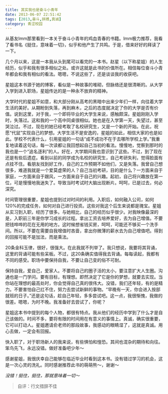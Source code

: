 ```yaml
---
title: 其实我也是奋斗小青年
date: 2013-06-07 22:51:42
tags: [2013,奋斗,拼搏,真诚]
category: 青涩校园
---
```

从基友lmm那里看到一本关于奋斗小青年的鸡血青春的书籍。lmm极力推荐，我看了看书名《挺住，意味着一切》，似乎和他产生了共鸣。于是，借来好好的拜读了一下。

<!--more-->

几个月以来，这是一本我从头到尾可以看完的一本书。赵星（以下称星姐）的人生经历，似乎和我有很多相似之处。或许这就是此书的价值所在。相信每位奋斗小青年都会和我有相似的看法。嗯嗯，不说这些了，还是谈谈我的收获吧。

星姐这本书源于她的博客，看似是一种故事的堆砌，但脉络还是很清晰的。从大学入学到进入职场，星姐传达的是一种永不放弃的精神。

大学时代的星姐不如意，和大部分刚从高考的黑暗中出来少年们一样，向往着大学生活的美好。从期盼到失落，再到麻木，之后的态度就决定了你的大学是否有价值。说到这里，对于我，一个即将毕业的大学生来说，感触颇深。星姐刚刚入学时，失落过。这和我的一个高中同桌很相似。她也是在入学第一天，失望过，甚至哭泣过。不过，现在的她已经考取了名校研究生，又是一个新的开始。在此，祝愿“代鼠”实现自己的梦想。大学生活不是安逸的，星姐的如此，相信大家的也是如此。学校不代表什么，引用星姐的一句话“成不成功不在于去哪所学校上学。”我重复地读着这句话，每一次读都让我回想起自己当初的看法。慢慢地，觉察到那时的我也是一个“追名逐利”的人。好在，大学期间我也意识到了这些。不过，到了现在还是有些后遗症。看到以前的同学成为名校的研究生，自己考研失利，觉得脸面有点挂不住。看朋友找到好工作，自己的工作预期不如他们，又是失落。我曾自己想很多，难道我就是一个爱莫虚荣的人？自己当初考研，目的是什么？一方面来自于家庭，一方面来自于跟风，一方面来自于自己的兴趣。起初，自己将兴趣放在第一位，可是慢慢地我迷失了。导致当时考试时大脑出现断片。呵呵，已是过去，何必深究。

时间管理很重要，星姐也提到过对时间的利用。入职后，如何融入公司，如何120%的完成任务，如何对自己进行投资。这些对我这个后生来说都是瑰宝。星姐从实习到入职，经历了很多。与她相比，自己的经历似乎很少。对我映像最深的是，入职前三年是你学习成长的过程。拿出工资去培养爱好，去为自己增值。不要把钱哗哗的花在无用的地方。这时候想省钱买房，呵呵，可能还不够买一个洗手间。所以，不要在需要自我增值时吝啬，拿出你微薄的薪水去为自己增值吧。得到的回报可能不是加法，而是乘法。

20条金科玉律，很好，很强大。在此我就不列举了。我只想说，我要将其背诵，这里的背诵可能有些呆板。不过，这20条确实值得我去背诵。每每读起，我都有不同的感受。职场中要保持自我，不要让自己变的俗不可耐。

保持自我，爱自己，爱家人。不要将自己的圈子活的太小，要注意扩大人生圈。沟通也是一门学问。要有目标，有理想。即然决定了它是你的梦想，就要去实现。当你站在理想的最高处时，你会觉得自己真的很伟大。没错，我们还年轻，有的是精力。不要害怕自己扛不住，努力去尝试新鲜的事物。“早晚有一天，你会进入按部就班的日子。”还是这句话，趁自己年轻，多多尝试吧。这一点，我很惭愧，我做的很差。嗯嗯，为时不晚。我准备好去尝试了，你呢？

星姐这本书中提到的每个人物，都很有特点。我从他们的经历中学到了什么才是自己该做的。时间不多，要将有限的时间用在有意义的事情上。真诚，确实很重要，它可以打动人。星姐邀请俞老师的那段故事，我感动的眼睛湿了，这就是真诚。用心去做，一定会有回报。

快入职了，对于职场新人的我来说，有些惧怕和惶恐。其间也混杂的期待和向往。笨鸟先飞，永远没错。做好准备吧少年～

感谢星姐，我很庆幸自己能够在临近毕业时看到这本书。没有错过学习的机会，这是一次心灵的洗礼。同时感谢推荐此书的萌萌熊～，谢谢～

*没错！挺住，挺住，那就意味着一切～*

>自评：行文措辞不佳
